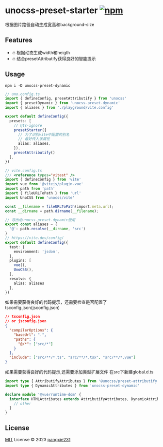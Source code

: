 # unocss-preset-starter [![npm](https://img.shields.io/npm/v/unocss-preset-dynamic)](https://www.npmjs.com/package/unocss-preset-dynamic)

根据图片路径自动生成宽高和background-size

## Features
- 🔥 根据动态生成width和heigth
- 🔥 结合presetAttributify获得良好的智能提示


## Usage
```shell
npm i -D unocss-preset-dynamic
```

```ts
// uno.config.ts
import { defineConfig, presetAttributify } from 'unocss'
import { presetDynamic } from 'unocss-preset-dynamic'
import { aliases } from './playground/vite.config'

export default defineConfig({
  presets: [
    // @ts-ignore
    presetStarter({
      // 为了识别vite中配置的别名
      // 最好传入该属性
      alias: aliases,
    }),
    presetAttributify()
  ],
})
```

```ts
// vite.config.ts
/// <reference types="vitest" />
import { defineConfig } from 'vite'
import vue from '@vitejs/plugin-vue'
import path from 'path'
import { fileURLToPath } from 'url'
import UnoCSS from 'unocss/vite'

const __filename = fileURLToPath(import.meta.url);
const __dirname = path.dirname(__filename);

// 导出给unocss-preset-dynamic使用
export const aliases = {
  '@': path.resolve(__dirname, 'src')
}
// https://vite.dev/config/
export default defineConfig({
  test: {
    environment: 'jsdom',
  },
  plugins: [
    vue(), 
    UnoCSS(),
  ],
  resolve: {
    alias: aliases
  },
})
```
如果需要获得良好的代码提示，还需要检查是否配置了tsconfig.json(jsconfig.json)

```json
// tsconfig.json 
// or jsconfig.json
{
  "compilerOptions": {
    "baseUrl": ".",
    "paths": {
      "@/*": ["src/*"]
    }
  },
  "include": ["src/**/*.ts", "src/**/*.tsx", "src/**/*.vue"]
}
```

如果需要获得良好的代码提示,还需要添加类型扩展文件
在src下新建global.d.ts

```ts
import type { AttributifyAttributes } from '@unocss/preset-attributify'
import type { DynamicAttributes } from 'unocss-preset-dynamic'

declare module '@vue/runtime-dom' {
  interface HTMLAttributes extends AttributifyAttributes, DynamicAttributes {
    // other
  }
}
```


## License

[MIT](./LICENSE) License © 2023 [pangxie231](https://github.com/pangxie231)

